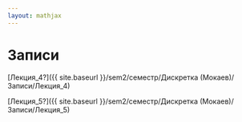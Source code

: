 ```yaml
---  
layout: mathjax  
---  
```

  
# Записи  
  
[Лекция_4?]({{ site.baseurl }}/sem2/семестр/Дискретка (Мокаев)/Записи/Лекция_4)  
  
[Лекция_5?]({{ site.baseurl }}/sem2/семестр/Дискретка (Мокаев)/Записи/Лекция_5)  
